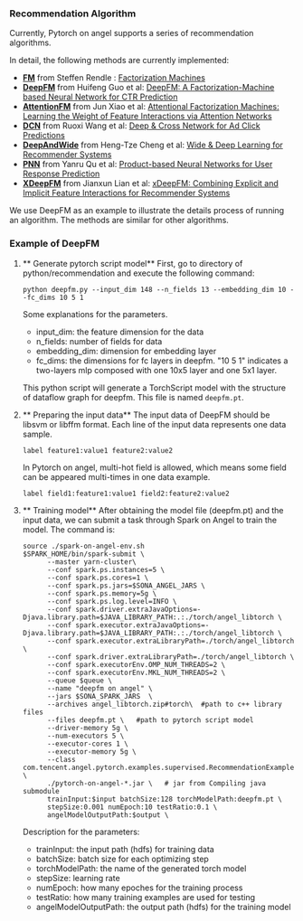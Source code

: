 ### Recommendation Algorithm

Currently, Pytorch on angel supports a series of recommendation algorithms.

In detail, the following methods are currently implemented:

* **[FM](../python/recommendation/fm.py)** from Steffen Rendle : [Factorization Machines](https://www.csie.ntu.edu.tw/~b97053/paper/Rendle2010FM.pdf)
* **[DeepFM](../python/recommendation/deepfm.py)** from Huifeng Guo et al: [DeepFM: A Factorization-Machine based Neural Network for CTR Prediction](https://arxiv.org/pdf/1703.04247.pdf) 
* **[AttentionFM](../python/recommendation/attention_fm.py)** from Jun Xiao et al: [Attentional Factorization Machines:
Learning the Weight of Feature Interactions via Attention Networks](https://arxiv.org/pdf/1708.04617.pdf)
* **[DCN](../python/recommendation/dcn.py)** from Ruoxi Wang et al: [Deep & Cross Network for Ad Click Predictions](https://arxiv.org/pdf/1708.05123.pdf)
* **[DeepAndWide](../python/recommendation/deepandwide.py)** from Heng-Tze Cheng et al: [Wide & Deep Learning for Recommender Systems](https://arxiv.org/pdf/1606.07792.pdf)
* **[PNN](../python/recommendation/pnn.py)** from Yanru Qu et al: [Product-based Neural Networks for User Response Prediction](https://arxiv.org/pdf/1611.00144.pdf)
* **[XDeepFM](../python/recommendation/xdeepfm.py)** from Jianxun Lian et al: [xDeepFM: Combining Explicit and Implicit Feature Interactions
for Recommender Systems](https://arxiv.org/pdf/1803.05170.pdf)

We use DeepFM as an example to illustrate the details process of running an algorithm.
The methods are similar for other algorithms.

### Example of DeepFM

1. ** Generate pytorch script model**
    First, go to directory of python/recommendation and execute the following command:
    ```$xslt
    python deepfm.py --input_dim 148 --n_fields 13 --embedding_dim 10 --fc_dims 10 5 1
    ```

    Some explanations for the parameters.
    - input_dim: the feature dimension for the data
    - n_fields: number of fields for data
    - embedding_dim: dimension for embedding layer
    - fc_dims: the dimensions for fc layers in deepfm. "10 5 1" indicates a two-layers mlp composed with one 10x5 layer and one 5x1 layer.

    This python script will generate a TorchScript model with the structure of dataflow graph for deepfm. This file is named ``deepfm.pt``.

2. ** Preparing the input data**
    The input data of DeepFM should be libsvm or libffm format. Each line of the input data represents one data sample.
    ```
    label feature1:value1 feature2:value2
    ```
    In Pytorch on angel, multi-hot field is allowed, which means some field can be appeared multi-times in one data example.
    ```
    label field1:feature1:value1 field2:feature2:value2
    ```

3. ** Training model**
    After obtaining the model file (deepfm.pt) and the input data, we can submit a task through Spark on Angel to train the model. The command is:
    ```$xslt
    source ./spark-on-angel-env.sh  
    $SPARK_HOME/bin/spark-submit \
          --master yarn-cluster\
          --conf spark.ps.instances=5 \
          --conf spark.ps.cores=1 \
          --conf spark.ps.jars=$SONA_ANGEL_JARS \
          --conf spark.ps.memory=5g \
          --conf spark.ps.log.level=INFO \
          --conf spark.driver.extraJavaOptions=-Djava.library.path=$JAVA_LIBRARY_PATH:.:./torch/angel_libtorch \
          --conf spark.executor.extraJavaOptions=-Djava.library.path=$JAVA_LIBRARY_PATH:.:./torch/angel_libtorch \
          --conf spark.executor.extraLibraryPath=./torch/angel_libtorch \
          --conf spark.driver.extraLibraryPath=./torch/angel_libtorch \
          --conf spark.executorEnv.OMP_NUM_THREADS=2 \
          --conf spark.executorEnv.MKL_NUM_THREADS=2 \
          --queue $queue \
          --name "deepfm on angel" \
          --jars $SONA_SPARK_JARS  \
          --archives angel_libtorch.zip#torch\  #path to c++ library files
          --files deepfm.pt \   #path to pytorch script model
          --driver-memory 5g \
          --num-executors 5 \
          --executor-cores 1 \
          --executor-memory 5g \
          --class com.tencent.angel.pytorch.examples.supervised.RecommendationExample \
          ./pytorch-on-angel-*.jar \   # jar from Compiling java submodule
          trainInput:$input batchSize:128 torchModelPath:deepfm.pt \
          stepSize:0.001 numEpoch:10 testRatio:0.1 \
          angelModelOutputPath:$output \
    ```

    Description for the parameters:

    - trainInput: the input path (hdfs) for training data
    - batchSize: batch size for each optimizing step
    - torchModelPath: the name of the generated torch model
    - stepSize: learning rate
    - numEpoch: how many epoches for the training process
    - testRatio: how many training examples are used for testing
    - angelModelOutputPath: the output path (hdfs) for the training model
